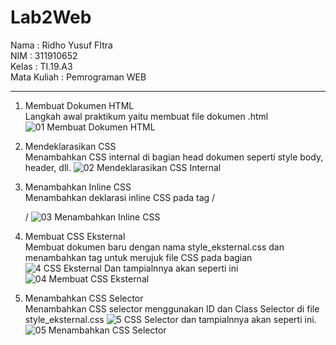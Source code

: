 # Lab2Web
Nama        : Ridho Yusuf FItra<br>
NIM         : 311910652<br>
Kelas       : TI.19.A3<br>
Mata Kuliah : Pemrograman WEB<hr>

1. Membuat Dokumen HTML<br>
Langkah awal praktikum yaitu membuat file dokumen .html
![01  Membuat  Dokumen HTML](https://user-images.githubusercontent.com/59679660/113869125-90076300-97da-11eb-8f01-2c9fecc64f39.png)<br>

2. Mendeklarasikan CSS<br>
Menambahkan CSS internal di bagian head dokumen seperti style body, header, dll.
![02  Mendeklarasikan CSS Internal](https://user-images.githubusercontent.com/59679660/113869166-9a296180-97da-11eb-88ed-6e6c04d64200.png)<br>

3. Menambahkan Inline CSS<br>
Menambahkan deklarasi inline CSS pada tag /*<p>*/
![03  Menambahkan Inline CSS](https://user-images.githubusercontent.com/59679660/113869196-a1e90600-97da-11eb-84f6-b935736212f0.png)<br>

4. Membuat CSS Eksternal<br>
Membuat dokumen baru dengan nama style_eksternal.css dan menambahkan tag <link> untuk merujuk file CSS pada bagian <head>
![4  CSS Eksternal](https://user-images.githubusercontent.com/59679660/113869273-b88f5d00-97da-11eb-9f48-f6b09015e704.png)
Dan tampialnnya akan seperti ini
![04  Membuat CSS Eksternal](https://user-images.githubusercontent.com/59679660/113869225-aad9d780-97da-11eb-9633-3c21f10112da.png)<br>

5. Menambahkan CSS Selector<br>
Menambahkan CSS selector menggunakan ID dan Class Selector di file style_eksternal.css
![5  CSS Selector](https://user-images.githubusercontent.com/59679660/113868429-de683200-97d9-11eb-98f8-a96f6f714f28.png)
dan tampialnnya akan seperti ini.
![05  Menambahkan CSS Selector](https://user-images.githubusercontent.com/59679660/113868478-ea53f400-97d9-11eb-9677-66e9f9d89b02.png)

